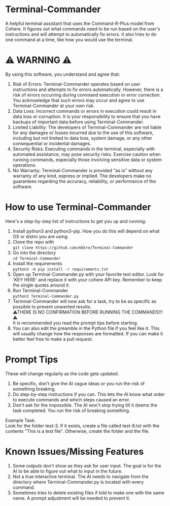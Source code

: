 # Terminal-Commander
A helpful terminal assistant that uses the Command-R-Plus model from Cohere. It figures out what commands need to be run based on the user's instructions and will attempt to automatically fix errors. It also tries to do one command at a time, like how you would use the terminal.

# ⚠ WARNING ⚠
By using this software, you understand and agree that:
1. Risk of Errors: Terminal-Commander operates based on user instructions and attempts to fix errors automatically. However, there is a risk of errors occurring during command execution or error correction. You acknowledge that such errors may occur and agree to use Terminal-Commander at your own risk.
2. Data Loss: Incorrect commands or errors in execution could result in data loss or corruption. It is your responsibility to ensure that you have backups of important data before using Terminal-Commander.
3. Limited Liability: The developers of Terminal-Commander are not liable for any damages or losses incurred due to the use of this software, including but not limited to data loss, system damage, or any other consequential or incidental damages.
4. Security Risks: Executing commands in the terminal, especially with automated assistance, may pose security risks. Exercise caution when running commands, especially those involving sensitive data or system operations.
5. No Warranty: Terminal-Commander is provided "as is" without any warranty of any kind, express or implied. The developers make no guarantees regarding the accuracy, reliability, or performance of the software.

# How to use Terminal-Commander
Here's a step-by-step list of instructions to get you up and running:
1. Install python3 and python3-pip. How you do this will depend on what OS or distro you are using.
2. Clone the repo with <br> `git clone https://github.com/m5kro/Terminal-Commander`
3. Go into the directory <br> `cd Terminal-Commander`
4. Install the requirements <br> `python3 -m pip install -r requirements.txt`
5. Open up Terminal-Commander.py with your favorite text editor. Look for 'KEY HERE' and replace it with your cohere API key. Remember to keep the single quotes around it.
6. Run Terminal-Commander <br> `python3 Terminal-Commander.py`
7. Terminal-Commander will now ask for a task, try to be as specific as possible to prevent unwanted results.<br> ⚠THERE IS NO CONFIRMATION BEFORE RUNNING THE COMMANDS!!!⚠<br> It is recommended you read the prompt tips before starting.
8. You can also edit the preamble in the Python file if you feel like it. This will usually change how the responses are formatted. If you can make it better feel free to make a pull request.

# Prompt Tips
These will change regularly as the code gets updated.
1. Be specific, don't give the AI vague ideas or you run the risk of something breaking.
2. Do step-by-step instructions if you can. This lets the AI know what order to execute commands and which steps caused an error.
3. Don't ask for the impossible. The AI won't stop trying till it deems the task completed. You run the risk of breaking something. 

Example Task:<br>
Look for the folder test-3. If it exists, create a file called test-8.txt with the contents "This is a test file". Otherwise, create the folder and the file.

# Known Issues/Missing Features
1. Some outputs don't show as they ask for user input. The goal is for the AI to be able to figure out what to input in the future.
2. Not a true interactive terminal. The AI needs to navigate from the directory where Terminal-Commander.py is located with every command.
3. Sometimes tries to delete existing files if told to make one with the same name. A prompt adjustment will be needed to prevent it.

